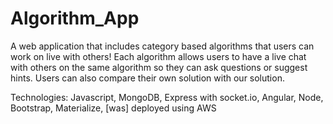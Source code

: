 # Algorithm_App
A web application that includes category based algorithms that users can work on live with others! 
Each algorithm allows users to have a live chat with others on the same algorithm so they can ask questions or suggest hints. 
Users can also compare their own solution with our solution.


Technologies: Javascript, MongoDB, Express with socket.io, Angular, Node, Bootstrap, Materialize, [was] deployed using AWS
